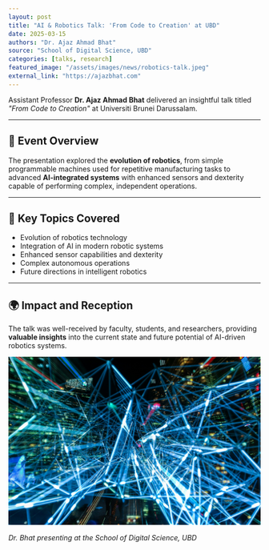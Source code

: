 ```yaml
---
layout: post
title: "AI & Robotics Talk: 'From Code to Creation' at UBD"
date: 2025-03-15
authors: "Dr. Ajaz Ahmad Bhat"
source: "School of Digital Science, UBD"
categories: [talks, research]
featured_image: "/assets/images/news/robotics-talk.jpeg"
external_link: "https://ajazbhat.com"
---
```


Assistant Professor **Dr. Ajaz Ahmad Bhat** delivered an insightful talk titled *"From Code to Creation"* at Universiti Brunei Darussalam.  

---

## 🎤 Event Overview  

The presentation explored the **evolution of robotics**, from simple programmable machines used for repetitive manufacturing tasks to advanced **AI-integrated systems** with enhanced sensors and dexterity capable of performing complex, independent operations.  

---

## 📌 Key Topics Covered  

- Evolution of robotics technology  
- Integration of AI in modern robotic systems  
- Enhanced sensor capabilities and dexterity  
- Complex autonomous operations  
- Future directions in intelligent robotics  

---

## 🌍 Impact and Reception  

The talk was well-received by faculty, students, and researchers, providing **valuable insights** into the current state and future potential of AI-driven robotics systems.  

![Robotics Talk](/assets/images/news/robotics-talk.jpeg)  

*Dr. Bhat presenting at the School of Digital Science, UBD*  
